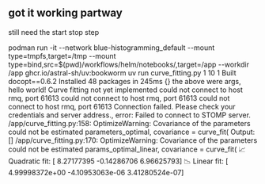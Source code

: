 
## got it working partway

still need the start stop step

podman run -it --network blue-histogramming_default --mount type=tmpfs,target=/tmp   --mount type=bind,src=$(pwd)/workflows/helm/notebooks/,target=/app   --workdir /app   ghcr.io/astral-sh/uv:bookworm  uv run  curve_fitting.py 1 10 1
      Built docopt==0.6.2
Installed 48 packages in 245ms
{}
the above were args, hello world!
Curve fitting not yet implemented
could not connect to host rmq, port 61613
could not connect to host rmq, port 61613
could not connect to host rmq, port 61613
Connection failed. Please check your credentials and server address., error:
Failed to connect to STOMP server.
/app/curve_fitting.py:158: OptimizeWarning: Covariance of the parameters could not be estimated
  parameters_optimal, covariance = curve_fit(
Output: []
/app/curve_fitting.py:170: OptimizeWarning: Covariance of the parameters could not be estimated
  params_optimal_linear, covariance = curve_fit(
📈 Quadratic fit: [ 8.27177395 -0.14286706  6.96625793]
📉 Linear fit:    [ 4.99998372e+00 -4.10953063e-06  3.41280524e-07]
